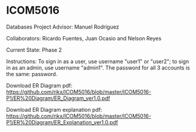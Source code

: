ICOM5016
========

Databases Project
Advisor: Manuel Rodriguez

Collaborators: Ricardo Fuentes, Juan Ocasio and Nelson Reyes

Current State: Phase 2

Instructions: To sign in as a user, use username "user1" or "user2"; to sign in as an admin, use username "admin1". The password for all 3 accounts is the same: password.

Download ER Diagram pdf: https://github.com/rikx/ICOM5016/blob/master/ICOM5016-P1/ER%20Diagram/ER_Diagram_ver1.0.pdf

Download ER Diagram explanation pdf: https://github.com/rikx/ICOM5016/blob/master/ICOM5016-P1/ER%20Diagram/ER_Explanation_ver1.0.pdf
